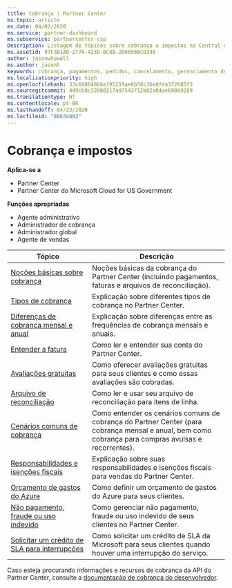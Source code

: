 ```yaml
---
title: Cobrança | Partner Center
ms.topic: article
ms.date: 04/02/2020
ms.service: partner-dashboard
ms.subservice: partnercenter-csp
Description: Listagem de tópicos sobre cobrança e impostos na Central de Parceiros, incluindo informações sobre recursos de cobrança, faturas, cobrança de CSP e impostos.
ms.assetid: 97F3B1A0-277A-423D-BC8B-2D0056BCD33A
author: jasonwhowell
ms.author: jasonh
keywords: cobrança, pagamentos, pedidos, cancelamento, gerenciamento de pedidos, falta de pagamento, fraude, uso indevido, imposto, isenções de imposto, arquivos de reconciliação, arquivo de reconciliação
ms.localizationpriority: high
ms.openlocfilehash: 33c698648b6e195219ae8b58c36e8fda372685f3
ms.sourcegitcommit: 449cb8c32880217ad7543712b02a84ae69869289
ms.translationtype: HT
ms.contentlocale: pt-BR
ms.lasthandoff: 04/23/2020
ms.locfileid: "80634802"
---
```

# <a name="billing-and-taxes"></a>Cobrança e impostos

**Aplica-se a**

- Partner Center
- Partner Center do Microsoft Cloud for US Government

**Funções apropriadas**

- Agente administrativo
- Administrador de cobrança
- Administrador global
- Agente de vendas

| Tópico | Descrição |
| ----- | ----------- |
| [Noções básicas sobre cobrança](billing-basics.md) | Noções básicas da cobrança do Partner Center (incluindo pagamentos, faturas e arquivos de reconciliação). |
| [Tipos de cobrança](billing-different-types.md) | Explicação sobre diferentes tipos de cobrança no Partner Center. |
| [Diferenças de cobrança mensal e anual](billing-annual-monthly.md) | Explicação sobre diferenças entre as frequências de cobrança mensais e anuais. |
| [Entender a fatura](read-your-bill.md) | Como ler e entender sua conta do Partner Center. |
| [Avaliações gratuitas](offer-your-customers-trials-of-microsoft-products.md) | Como oferecer avaliações gratuitas para seus clientes e como essas avaliações são cobradas. |
| [Arquivo de reconciliação](use-the-reconciliation-files.md) | Como ler e usar seu arquivo de reconciliação para itens de linha. |
| [Cenários comuns de cobrança](common-billing-scenarios.md) | Como entender os cenários comuns de cobrança do Partner Center (para cobrança mensal e anual, bem como cobrança para compras avulsas e recorrentes). |
| [Responsabilidades e isenções fiscais](tax-and-tax-exemptions.md) | Explicação sobre suas responsabilidades e isenções fiscais para vendas do Partner Center. |
| [Orçamento de gastos do Azure](set-an-azure-spending-budget-for-your-customers.md) | Como definir um orçamento de gastos do Azure para seus clientes. |
| [Não pagamento, fraude ou uso indevido](non-payment--fraud--or-misuse.md) | Como gerenciar não pagamento, fraude ou uso indevido de seus clientes no Partner Center. |
| [Solicitar um crédito de SLA para interrupções](request-credit.md) | Como solicitar um crédito de SLA da Microsoft para seus clientes quando houver uma interrupção do serviço. |

Caso esteja procurando informações e recursos de cobrança da API do Partner Center, consulte a [documentação de cobrança do desenvolvedor](https://docs.microsoft.com/partner-center/develop/manage-billing).
